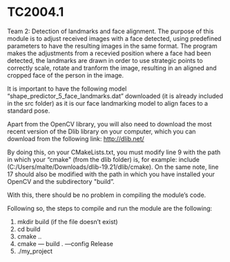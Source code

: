 # TC2004.1
Team 2: Detection of landmarks and face alignment.
The purpose of this module is to adjust received images with a face detected, using predefined parameters to have the resulting images in the same format. The program makes the adjustments from a recevied position where a face had been detected, the landmarks are drawn in order to use strategic points to correctly scale, rotate and tranform the image, resulting in an aligned and cropped face of the person in the image.

It is important to have the following model “shape_predictor_5_face_landmarks.dat” downloaded (it is already included in the src folder) as it is our face landmarking model to align faces to a standard pose.

Apart from the OpenCV library, you will also need to download the most recent version of the Dlib library on your computer, which you can download from the following link: http://dlib.net/ 

By doing this, on your CMakeLists.txt, you must modify line 9 with the path in which your “cmake" (from the dlib folder) is, for example: 
include (C:/Users/malte/Downloads/dlib-19.21/dlib/cmake). On the same note, line 17 should also be modified with the path in which you have installed your OpenCV and the subdirectory "build”. 

With this, there should be no problem in compiling the module’s code. 

Following so, the steps to compile and run the module are the following:
1. mkdir build (if the file doesn’t exist)
2. cd build
3. cmake ..
4. cmake — build . —config Release
5. ./my_project
